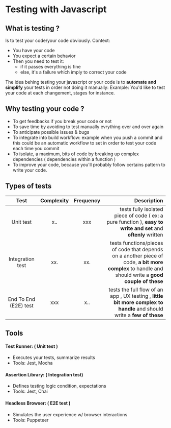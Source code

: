 # Testing with Javascript
## What is testing ?
Is to test your code/your code obviously.
Context:
- You have your code 
- You expect a certain behavior
- Then you need to test it:
    - if it passes everything is fine
    - else, it's a failure which imply to correct your code

The idea behing testing your javascript or your code is to **automate and simplify** your tests in order not doing it manually:
Example: You'd like to test your code at each changement, stages for instance.

## Why testing your code ?
- To get feedbacks if you break your code or not
- To save time by avoiding to test manually evrything over and over again
- To anticipate possible issues & bugs
- To integrate into build workflow: example when you push a commit and this could be an automatic workflow to set in order to test your code each time you commit 
- To isolate, a maximum, bits of code by breaking up complex dependencies ( dependencies within a function )
- To improve your code, because you'll probably follow certains pattern to write your code.

## Types of tests  

| Test                  | Complexity | Frequency  | Description                       |
|:---------------------:|:----------:|:----------:|----------------------------------:|
| Unit test             |   x..      |   xxx      |tests fully isolated piece of code ( ex: a pure function ), **easy to write and set** and  **oftenly** written |
| Integration test      |   xx.      | xx.        |tests functions/pieces of code that depends on a another piece of code,  **a bit more complex** to handle and should write a **good couple of these** |
| End To End (E2E) test |  xxx      | x..        |tests the full flow of an app , UX testing , **little bit more complex to handle** and should write a **few of these**     |


## Tools  

#### Test Runner: ( Unit test )
- Executes your tests, summarize results
- Tools: Jest, Mocha

#### Assertion Library: ( Integration test)
- Defines testing logic condition, expectations
- Tools: Jest, Chai

#### Headless Browser: ( E2E test )
- Simulates the user experience w/ browser interactions
- Tools: Puppeteer